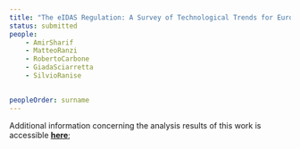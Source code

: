 ```yaml
---
title: "The eIDAS Regulation: A Survey of Technological Trends for European Electronic Identity Schemes"
status: submitted
people:
    - AmirSharif
    - MatteoRanzi
    - RobertoCarbone
    - GiadaSciarretta
    - SilvioRanise
    

peopleOrder: surname
---
```


Additional information concerning the analysis results of this work is accessible [**here**](https://sites.google.com/fbk.eu/eidas-survey/home);
